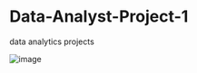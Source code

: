 # Data-Analyst-Project-1
data analytics projects


![image](https://github.com/sardine-bro/Data-Analyst-Project-1/assets/66981441/a2327c20-67cb-4ccd-ba59-0f9c679b9661)
